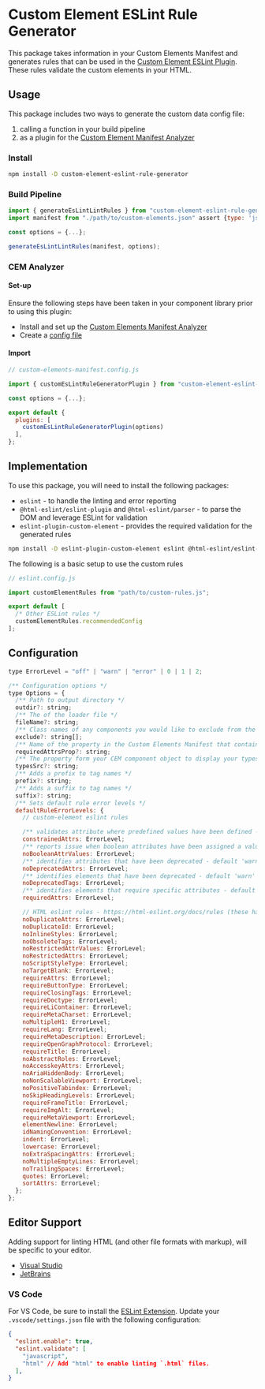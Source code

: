 # Custom Element ESLint Rule Generator

This package takes information in your Custom Elements Manifest and generates rules that can be used in the [Custom Element ESLint Plugin](https://www.npmjs.com/package/eslint-plugin-custom-element). These rules validate the custom elements in your HTML.

## Usage

This package includes two ways to generate the custom data config file: 
1. calling a function in your build pipeline 
2. as a plugin for the [Custom Element Manifest Analyzer](https://custom-elements-manifest.open-wc.org/)

### Install

```bash
npm install -D custom-element-eslint-rule-generator
```

### Build Pipeline

```js
import { generateEsLintLintRules } from "custom-element-eslint-rule-generator";
import manifest from "./path/to/custom-elements.json" assert {type: 'json'};

const options = {...};

generateEsLintLintRules(manifest, options);
```

### CEM Analyzer

#### Set-up

Ensure the following steps have been taken in your component library prior to using this plugin:

- Install and set up the [Custom Elements Manifest Analyzer](https://custom-elements-manifest.open-wc.org/analyzer/getting-started/)
- Create a [config file](https://custom-elements-manifest.open-wc.org/analyzer/config/#config-file)

#### Import

```js
// custom-elements-manifest.config.js

import { customEsLintRuleGeneratorPlugin } from "custom-element-eslint-rule-generator";

const options = {...};

export default {
  plugins: [
    customEsLintRuleGeneratorPlugin(options)
  ],
};
```

## Implementation

To use this package, you will need to install the following packages:  

- `eslint` - to handle the linting and error reporting
- `@html-eslint/eslint-plugin` and `@html-eslint/parser` - to parse the DOM and leverage ESLint for validation
- `eslint-plugin-custom-element` - provides the required validation for the generated rules

```bash
npm install -D eslint-plugin-custom-element eslint @html-eslint/eslint-plugin @html-eslint/parser
```

The following is a basic setup to use the custom rules

```js
// eslint.config.js

import customElementRules from "path/to/custom-rules.js";

export default [
  /* Other ESLint rules */
  customElementRules.recommendedConfig
];
```

## Configuration

```js
type ErrorLevel = "off" | "warn" | "error" | 0 | 1 | 2;

/** Configuration options */
type Options = {
  /** Path to output directory */
  outdir?: string;
  /** The of the loader file */
  fileName?: string;
  /** Class names of any components you would like to exclude from the custom data */
  exclude?: string[];
  /** Name of the property in the Custom Elements Manifest that contains the list of required attributes */
  requiredAttrsProp?: string;
  /** The property form your CEM component object to display your types */
  typesSrc?: string;
  /** Adds a prefix to tag names */
  prefix?: string;
  /** Adds a suffix to tag names */
  suffix?: string;
  /** Sets default rule error levels */
  defaultRuleErrorLevels: {
    // custom-element eslint rules

    /** validates attribute where predefined values have been defined - default 'error' */
    constrainedAttrs: ErrorLevel;
    /** reports issue when boolean attributes have been assigned a value - default 'error' */
    noBooleanAttrValues: ErrorLevel;
    /** identifies attributes that have been deprecated - default 'warn' */
    noDeprecatedAttrs: ErrorLevel;
    /** identifies elements that have been deprecated - default 'warn' */
    noDeprecatedTags: ErrorLevel;
    /** identifies elements that require specific attributes - default 'error' */
    requiredAttrs: ErrorLevel;

    // HTML eslint rules - https://html-eslint.org/docs/rules (these have all been disabled by default)
    noDuplicateAttrs: ErrorLevel;
    noDuplicateId: ErrorLevel;
    noInlineStyles: ErrorLevel;
    noObsoleteTags: ErrorLevel;
    noRestrictedAttrValues: ErrorLevel;
    noRestrictedAttrs: ErrorLevel;
    noScriptStyleType: ErrorLevel;
    noTargetBlank: ErrorLevel;
    requireAttrs: ErrorLevel;
    requireButtonType: ErrorLevel;
    requireClosingTags: ErrorLevel;
    requireDoctype: ErrorLevel;
    requireLiContainer: ErrorLevel;
    requireMetaCharset: ErrorLevel;
    noMultipleH1: ErrorLevel;
    requireLang: ErrorLevel;
    requireMetaDescription: ErrorLevel;
    requireOpenGraphProtocol: ErrorLevel;
    requireTitle: ErrorLevel;
    noAbstractRoles: ErrorLevel;
    noAccesskeyAttrs: ErrorLevel;
    noAriaHiddenBody: ErrorLevel;
    noNonScalableViewport: ErrorLevel;
    noPositiveTabindex: ErrorLevel;
    noSkipHeadingLevels: ErrorLevel;
    requireFrameTitle: ErrorLevel;
    requireImgAlt: ErrorLevel;
    requireMetaViewport: ErrorLevel;
    elementNewline: ErrorLevel;
    idNamingConvention: ErrorLevel;
    indent: ErrorLevel;
    lowercase: ErrorLevel;
    noExtraSpacingAttrs: ErrorLevel;
    noMultipleEmptyLines: ErrorLevel;
    noTrailingSpaces: ErrorLevel;
    quotes: ErrorLevel;
    sortAttrs: ErrorLevel;
  };
};
```

## Editor Support

Adding support for linting HTML (and other file formats with markup), will be specific to your editor.

- [Visual Studio](https://learn.microsoft.com/en-us/visualstudio/javascript/linting-javascript)
- [JetBrains](https://www.jetbrains.com/help/idea/eslint.html)

### VS Code

For VS Code, be sure to install the [ESLint Extension](https://marketplace.visualstudio.com/items?itemName=dbaeumer.vscode-eslint). Update your `.vscode/settings.json` file with the following configuration:

```json
{
  "eslint.enable": true,
  "eslint.validate": [
    "javascript",
    "html" // Add "html" to enable linting `.html` files.
  ],
}
```